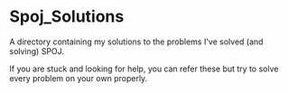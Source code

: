 # Spoj_Solutions <br>
A directory containing my solutions to the problems I've solved (and solving) SPOJ. <br>

If you are stuck and looking for help, you can refer these but try to solve every problem on your own properly.
